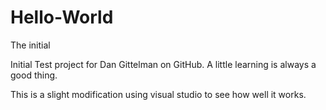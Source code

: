 # Hello-World
The initial

Initial Test project for Dan Gittelman on GitHub.
A little learning is always a good thing.

This is a slight modification using visual studio to see how well it works.